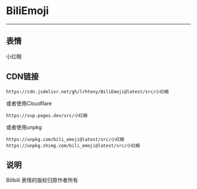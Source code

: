 # BiliEmoji
---
## 表情
小红眼
## CDN链接
```
https://cdn.jsdelivr.net/gh/lrhtony/BiliEmoji@latest/src/小红眼
```
或者使用Cloudflare
```
https://vup.pages.dev/src/小红眼
```
或者使用unpkg
```
https://unpkg.com/bili_emoji@latest/src/小红眼
https://unpkg.zhimg.com/bili_emoji@latest/src/小红眼
```
## 说明
Bilibili 表情的版权归原作者所有
